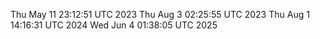 
Thu May 11 23:12:51 UTC 2023
Thu Aug  3 02:25:55 UTC 2023
Thu Aug  1 14:16:31 UTC 2024
Wed Jun  4 01:38:05 UTC 2025
